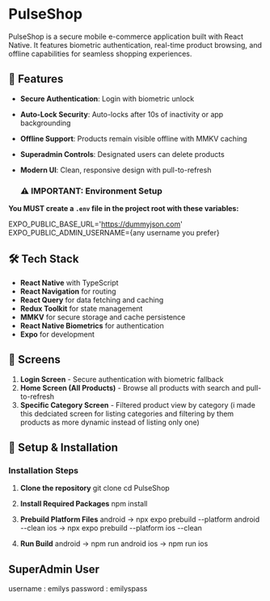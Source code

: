 # PulseShop

PulseShop is a secure mobile e-commerce application built with React Native. It features biometric authentication, real-time product browsing, and offline capabilities for seamless shopping experiences.

## 🚀 Features

- **Secure Authentication**: Login  with biometric unlock
- **Auto-Lock Security**: Auto-locks after 10s of inactivity or app backgrounding
- **Offline Support**: Products remain visible offline with MMKV caching
- **Superadmin Controls**: Designated users can delete products
- **Modern UI**: Clean, responsive design with pull-to-refresh

  ### ⚠️ IMPORTANT: Environment Setup
**You MUST create a `.env` file in the project root with these variables:**

EXPO_PUBLIC_BASE_URL='https://dummyjson.com'
EXPO_PUBLIC_ADMIN_USERNAME={any username you prefer}

## 🛠 Tech Stack

- **React Native** with TypeScript
- **React Navigation** for routing
- **React Query** for data fetching and caching
- **Redux Toolkit** for state management
- **MMKV** for secure storage and cache persistence
- **React Native Biometrics** for authentication
- **Expo** for development

## 📱 Screens

1. **Login Screen** - Secure authentication with biometric fallback
2. **Home Screen (All Products)** - Browse all products with search and pull-to-refresh
3. **Specific Category Screen** - Filtered product view by category (i made this dedciated screen for listing categories and filtering by them products as more dynamic instead of listing only one)


## 🚀 Setup & Installation

### Installation Steps

1. **Clone the repository**
git clone <repository-url>
cd PulseShop


2. **Install Required Packages**
npm install


3. **Prebuild Platform Files**
android -> npx expo prebuild --platform android --clean
ios -> npx expo prebuild --platform ios --clean

4. **Run Build**
android -> npm run android
ios -> npm run ios

## SuperAdmin User
username : emilys
password : emilyspass

